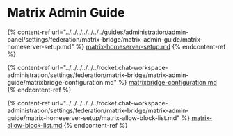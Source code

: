 # Matrix Admin Guide

{% content-ref url="../../../../../../../guides/administration/admin-panel/settings/federation/matrix-bridge/matrix-admin-guide/matrix-homeserver-setup.md" %}
[matrix-homeserver-setup.md](../../../../../../../guides/administration/admin-panel/settings/federation/matrix-bridge/matrix-admin-guide/matrix-homeserver-setup.md)
{% endcontent-ref %}

{% content-ref url="../../../../../../rocket.chat-workspace-administration/settings/federation/matrix-bridge/matrix-admin-guide/matrixbridge-configuration.md" %}
[matrixbridge-configuration.md](../../../../../../rocket.chat-workspace-administration/settings/federation/matrix-bridge/matrix-admin-guide/matrixbridge-configuration.md)
{% endcontent-ref %}

{% content-ref url="../../../../../../rocket.chat-workspace-administration/settings/federation/matrix-bridge/matrix-admin-guide/matrix-homeserver-setup/matrix-allow-block-list.md" %}
[matrix-allow-block-list.md](../../../../../../rocket.chat-workspace-administration/settings/federation/matrix-bridge/matrix-admin-guide/matrix-homeserver-setup/matrix-allow-block-list.md)
{% endcontent-ref %}

